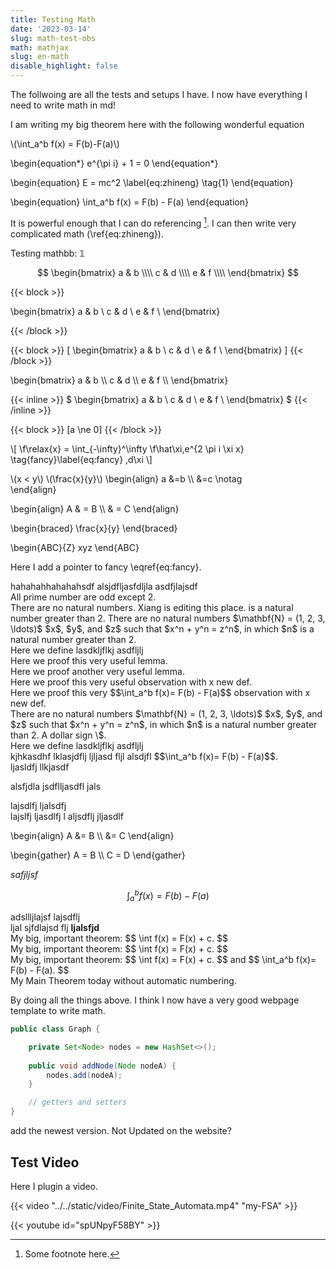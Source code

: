 ```yaml
---
title: Testing Math 
date: '2023-03-14'
slug: math-test-obs
math: mathjax
slug: en-math
disable_highlight: false
---
```


The follwoing are all the tests and setups I have. I now have everything I need to write math in md!

I am writing my big theorem here with the following wonderful equation

\\(\int_a^b f(x) = F(b)-F(a)\\)

\begin{equation*}
   e^{\pi i} + 1 = 0
\end{equation*}

\begin{equation}
   E = mc^2 \label{eq:zhineng} \tag{1}
\end{equation}

\begin{equation}
   \int_a^b f(x) = F(b) - F(a)
\end{equation}

It is powerful enough that I can do referencing [^1].
I can then write very complicated math (\ref{eq:zhineng}).

Testing mathbb: $\mathbb{1}$

$$
  \begin{bmatrix}
    a & b \\\\
    c & d \\\\
    e & f \\\\
  \end{bmatrix}
$$

{{< block >}}

  \begin{bmatrix}
    a & b \\
    c & d \\
    e & f \\
  \end{bmatrix}

{{< /block >}}

{{< block >}}
\[
    \begin{bmatrix}
    a & b \\
    c & d \\
    e & f \\
  \end{bmatrix}
\]
{{< /block >}}

  \begin{bmatrix}
      a & b \\\\
      c & d \\\\
      e & f \\\\
  \end{bmatrix}

{{< inline >}}
$
    \begin{bmatrix}
    a & b \\
    c & d \\
    e & f \\
  \end{bmatrix}
$
{{< /inline >}}



{{< block >}}
\[a \ne 0\]
{{< /block >}}



\\[ 
 \f\relax{x} = \int_{-\infty}^\infty 
    \f\hat\xi\,e^{2 \pi i \xi x} \tag{fancy}\label{eq:fancy}
    \,d\xi 
\\]
  
 \\(x < y\\)
  \\(\frac{x}{y}\\)
\begin{align}
a &=b \\\\
  &=c \notag  
\end{align}


\begin{align} A & = B \\\\ & = C \end{align}


\begin{braced} \frac{x}{y} \end{braced}

\begin{ABC}{Z} xyz \end{ABC}

Here I add a pointer to fancy \eqref{eq:fancy}.
<div class="theorem mathjax" text='New theorem'>
hahahahhahahahsdf alsjdfljasfdljla asdfjlajsdf
</div> 


<div class="theorem" text='Prime numbers'>
All prime number are odd except 2.
</div>

<div class="proof mathjax">
There are no natural numbers. Xiang is editing this place.
is a natural number greater than 2.   There are no natural numbers $\mathbf{N} = (1, 2, 3, \ldots)$ $x$, $y$, and $z$ such that $x^n + y^n = z^n$, in which $n$ is a natural number greater than 2.
</div>

<div class="definition", text="Big Idea">
Here we define lasdkljflkj asdfljlj
</div>

<div class="lemma">
Here we proof this very useful lemma.
</div>

<div class="lemma", text='another lemma'>
Here we proof another very useful lemma.
</div>

<div class="obs", text="Big Observation">
Here we proof this very useful observation with x new def.
</div>

<div class="obs mathjax", text="Big Observation2">
  Here we proof this very $$\int_a^b f(x)= F(b) - F(a)$$ observation with x new def.
</div>


<div class="theorem mathjax">
  There are no natural numbers $\mathbf{N} = (1, 2, 3, \ldots)$ $x$, $y$, and $z$ such that $x^n + y^n = z^n$, in which $n$ is a natural number greater than 2. A dollar sign \$.
</div>

<div class="definition mathjax", text="Big Idea">
Here we define lasdkljflkj asdfljlj
</div>

<div class="proof mathjax">
kjhkasdhf lklasjdflj ljljasd fljl alsdjfl $$\int_a^b f(x)= F(b) - F(a)$$.
</div> 

<div class="theorem mathjax" text='Fermat Last Theorem'>
ljasldfj llkjasdf

alsfjdla jsdflljasdfl jals
</div> 

<div class="obs mathjax" >
lajsdlfj
ljalsdfj 
</div> 

<div class="obs mathjax" text='Another Observation'>
lajslfj ljasdlfj l aljsdflj jljasdlf 
</div>  

\begin{align}
  A &= B \\\\
    &= C
\end{align}

\begin{gather}
    A = B \\\\
    C = D
\end{gather}

$safjljsf$

$$
  \int_a^b f(x) = F(b)- F(a)
$$

<div class="lemma mathjax">
adsllljlajsf
lajsdflj
</div> 

<div class="lemma mathjax" text='haha'>
ljal sjfdlajsd flj <strong>ljalsfjd </strong>
</div> 

<div class="theorem mathjax" text='Big Theorem' number="5.5">
My big, important theorem:
$$
  \int f(x) = F(x) + c.
$$
</div> 

<div class="definition mathjax" text='Big Theorem' number="5.5">
My big, important theorem:
$$
  \int f(x) = F(x) + c.
$$
</div> 

<div class="obs mathjax" text='Big Theorem' number="5.5">
My big, important theorem:
$$
  \int f(x) = F(x) + c.
$$
and
$$
  \int_a^b f(x)= F(b) - F(a).
$$
</div> 

<div class="theorem-no-number mathjax" text='Main Theorem'>
    My Main Theorem today without automatic numbering.
</div> 

By doing all the things above. I think I now have a very good webpage template to write math.


```java 
public class Graph {

    private Set<Node> nodes = new HashSet<>();
    
    public void addNode(Node nodeA) {
        nodes.add(nodeA);
    }

    // getters and setters 
}
```

add the newest version. 
Not Updated on the website?

## Test Video
Here I plugin a video.

{{< video "../../static/video/Finite_State_Automata.mp4" "my-FSA" >}}

{{< youtube id="spUNpyF58BY" >}}


[^1]: Some footnote here.
